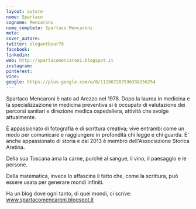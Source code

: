 ```yaml
---
layout: autore
nome: Spartaco
cognome: Mencaroni
nome_completo: Spartaco Mencaroni
meta: 
cover_autore:
twitter: elegantbear78
facebook:
linkedin:
web: http://spartacomencaroni.blogspot.it
instagram:
pinterest:
vine:
google: https://plus.google.com/u/0/111567287536338256254
---
```

Spartaco Mencaroni è nato ad Arezzo nel 1978. Dopo la laurea in
medicina e la specializzazione in medicina preventiva si è occupato di
valutazione dei percorsi sanitari e direzione medica ospedaliera,
attività che svolge attualmente.

È appassionato di fotografia e di scrittura creativa; vive entrambi
come un modo per comunicare e raggiungere in profondità chi legge e
chi guarda. E' anche appassionato di storia e dal 2013 è membro
dell'Associazione Storica Aretina.

Della sua Toscana ama la carne, purché al sangue, il vino, il
paesaggio e le persone.

Della matematica, invece lo affascina il fatto che, come la scrittura,
può essere usata per generare mondi infiniti.

Ha un blog dove ogni tanto, di quei mondi, ci scrive:
www.spartacomencaroni.blogspot.it
